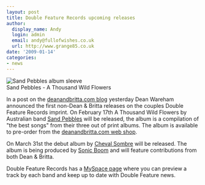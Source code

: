 ```yaml
---
layout: post
title: Double Feature Records upcoming releases
author:
  display_name: Andy
  login: admin
  email: andy@fullofwishes.co.uk
  url: http://www.grange85.co.uk
date: '2009-01-14'
categories:
- news
---
```

<div class="imagebox-a"><img src="https://media.fullofwishes.co.uk/ahfow/uploads/2009/01/sandpebb_a_thousand_wild_flowers_72dpi_250px_rgb.jpg" alt="Sand Pebbles album sleeve" title="sandpebb_a_thousand_wild_flowers_72dpi_250px_rgb" class="size-full wp-image-993" /><br/>Sand Pebbles - A Thousand Wild Flowers</div>
<p>In a post on the <a href="http://www.deanandbritta.com/blog/?p=225">deanandbritta.com blog</a> yesterday Dean Wareham announced the first non-Dean & Britta releases on the couples Double Feature Records imprint. On February 17th A Thousand Wild Flowers by Australian band <a href="http://www.myspace.com/sandpebbles">Sand Pebbles</a> will be released, the album is a compilation of "the best songs" from their three out of print albums. The album is available to pre-order from the <a href="http://www.deanandbritta.com/shop.htm">deanandbritta.com web shop</a>.</p>
<p>On March 31st the debut album by <a href="http://www.myspace.com/chevalsombre">Cheval Sombre</a> will be released. The album is being produced by <a href="http://www.sonic-boom.info/">Sonic Boom</a> and will feature contributions from both Dean & Britta.</p>
<p>Double Feature Records has a <a href="http://www.myspace.com/doublefeaturerecords">MySpace page</a> where you can preview a track by each band and keep up to date with Double Feature news.</p>
